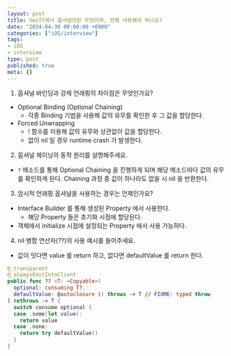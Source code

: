 ```yaml
---
layout: post
title: Swift에서 옵셔널이란 무엇이며, 언제 사용해야 하나요?
date: "2024-04-30 00:00:00 +0900"
categories: ["iOS/interview"]
tags:
- iOS
- interview
type: post
published: true
meta: {}
---
```

1. 옵셔널 바인딩과 강제 언래핑의 차이점은 무엇인가요?
  - Optional Binding (Optional Chaining)
    - 각종 Binding 기법을 사용해 값의 유무를 확인한 후 그 값을 할당한다.
  - Forced Unwrapping 
    - ! 함수를 이용해 값의 유무와 상관없이 값을 할당한다.
    - 없이 nil 일 경우 runtime crash 가 발생한다.
2. 옵셔널 체이닝의 동작 원리를 설명해주세요.
  - `?` 메소드를 통해 Optional Chaining 을 진행하게 되며 해당 메소드마다 값의 유무를 확인하게 된다. Chaining 과정 중 값이 하나라도 없을 시 nil 을 반환한다. 
3. 암시적 언래핑 옵셔널을 사용하는 경우는 언제인가요?
  - Interface Builder 를 통해 생성된 Property 에서 사용한다.
    - 해당 Property 들은 초기화 시점에 할당된다.
  - 객체에서 initialize 시점에 설정되는 Property 에서 사용 가능하다.
4. nil 병합 연산자(??)의 사용 예시를 들어주세요.
  - 값이 잇다면 value 를 return 하고, 없다면 defaultValue 를 return 한다.
```swift 
@_transparent
@_alwaysEmitIntoClient
public func ?? <T: ~Copyable>(
  optional: consuming T?,
  defaultValue: @autoclosure () throws -> T // FIXME: typed throw
) rethrows -> T {
  switch consume optional {
  case .some(let value):
    return value
  case .none:
    return try defaultValue()
  }
}
```
